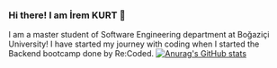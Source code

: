 ### Hi there! I am İrem KURT 👋
I am a master student of Software Engineering department at Boğaziçi University! I have started my journey with coding when I started the Backend bootcamp done by Re:Coded.
[![Anurag's GitHub stats](https://github-readme-stats.vercel.app/api?username=irem-kurt)](https://github.com/anuraghazra/github-readme-stats)

<!--
**irem-kurt/irem-kurt** is a ✨ _special_ ✨ repository because its `README.md` (this file) appears on your GitHub profile.

Here are some ideas to get you started:

- 🔭 I’m currently working on ...
- 🌱 I’m currently learning ...
- 👯 I’m looking to collaborate on ...
- 🤔 I’m looking for help with ...
- 💬 Ask me about ...
- 📫 How to reach me: ...
- 😄 Pronouns: ...
- ⚡ Fun fact: ...
-->
